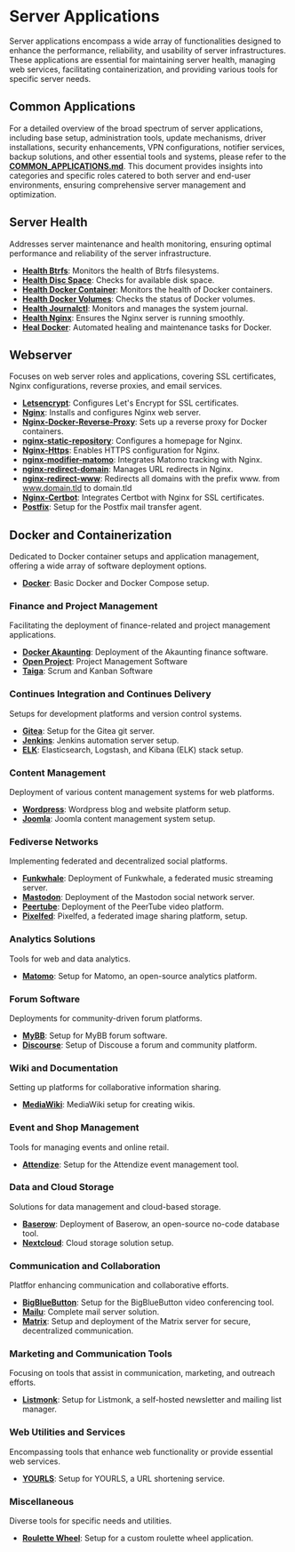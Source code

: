 # Server Applications
Server applications encompass a wide array of functionalities designed to enhance the performance, reliability, and usability of server infrastructures. These applications are essential for maintaining server health, managing web services, facilitating containerization, and providing various tools for specific server needs.

## Common Applications
For a detailed overview of the broad spectrum of server applications, including base setup, administration tools, update mechanisms, driver installations, security enhancements, VPN configurations, notifier services, backup solutions, and other essential tools and systems, please refer to the **[COMMON_APPLICATIONS.md](./COMMON_APPLICATIONS.md)**. This document provides insights into categories and specific roles catered to both server and end-user environments, ensuring comprehensive server management and optimization.

## Server Health
Addresses server maintenance and health monitoring, ensuring optimal performance and reliability of the server infrastructure.
- **[Health Btrfs](./roles/health-btrfs/)**: Monitors the health of Btrfs filesystems.
- **[Health Disc Space](./roles/health-disc-space/)**: Checks for available disk space.
- **[Health Docker Container](./roles/health-docker-container/)**: Monitors the health of Docker containers.
- **[Health Docker Volumes](./roles/health-docker-volumes/)**: Checks the status of Docker volumes.
- **[Health Journalctl](./roles/health-journalctl/)**: Monitors and manages the system journal.
- **[Health Nginx](./roles/health-nginx/)**: Ensures the Nginx server is running smoothly.
- **[Heal Docker](./roles/heal-docker/)**: Automated healing and maintenance tasks for Docker.

## Webserver
Focuses on web server roles and applications, covering SSL certificates, Nginx configurations, reverse proxies, and email services.
- **[Letsencrypt](./roles/letsencrypt/)**: Configures Let's Encrypt for SSL certificates.
- **[Nginx](./roles/nginx/)**: Installs and configures Nginx web server.
- **[Nginx-Docker-Reverse-Proxy](./roles/nginx-docker-reverse-proxy/)**: Sets up a reverse proxy for Docker containers.
- **[nginx-static-repository](./roles/nginx-static-repository/)**: Configures a homepage for Nginx.
- **[Nginx-Https](./roles/nginx-https/)**: Enables HTTPS configuration for Nginx.
- **[nginx-modifier-matomo](./roles/nginx-modifier-matomo/)**: Integrates Matomo tracking with Nginx.
- **[nginx-redirect-domain](./roles/nginx-redirect-domain/)**: Manages URL redirects in Nginx.
- **[nginx-redirect-www](./roles/nginx-redirect-www/)**: Redirects all domains with the prefix www. from www.domain.tld to domain.tld
- **[Nginx-Certbot](./roles/nginx-certbot/)**: Integrates Certbot with Nginx for SSL certificates.
- **[Postfix](./roles/postfix/)**: Setup for the Postfix mail transfer agent.

## Docker and Containerization
Dedicated to Docker container setups and application management, offering a wide array of software deployment options.
- **[Docker](./roles/docker/)**: Basic Docker and Docker Compose setup.

### Finance and Project Management
Facilitating the deployment of finance-related and project management applications.
- **[Docker Akaunting](./roles/docker-akaunting/)**: Deployment of the Akaunting finance software.
- **[Open Project](./roles/docker-openproject)**: Project Management Software
- **[Taiga](./roles/docker-taiga)**: Scrum and Kanban Software

### Continues Integration and Continues Delivery 
Setups for development platforms and version control systems.
- **[Gitea](./roles/docker-gitea/)**: Setup for the Gitea git server.
- **[Jenkins](./roles/docker-jenkins/)**: Jenkins automation server setup.
- **[ELK](./roles/docker-elk/)**: Elasticsearch, Logstash, and Kibana (ELK) stack setup.

### Content Management
Deployment of various content management systems for web platforms.
- **[Wordpress](./roles/docker-wordpress/)**: Wordpress blog and website platform setup.
- **[Joomla](./roles/docker-joomla/)**: Joomla content management system setup.

### Fediverse Networks
Implementing federated and decentralized social platforms.
- **[Funkwhale](./roles/docker-funkwhale/)**: Deployment of Funkwhale, a federated music streaming server.
- **[Mastodon](./roles/docker-mastodon/)**: Deployment of the Mastodon social network server.
- **[Peertube](./roles/docker-peertube/)**: Deployment of the PeerTube video platform.
- **[Pixelfed](./roles/docker-pixelfed/)**: Pixelfed, a federated image sharing platform, setup.

### Analytics Solutions
Tools for web and data analytics.
- **[Matomo](./roles/docker-matomo/)**: Setup for Matomo, an open-source analytics platform.

### Forum Software
Deployments for community-driven forum platforms.
- **[MyBB](./roles/docker-mybb/)**: Setup for MyBB forum software.
- **[Discourse](./roles/docker-discourse/)**: Setup of Discouse a forum and community platform. 

### Wiki and Documentation
Setting up platforms for collaborative information sharing.
- **[MediaWiki](./roles/docker-mediawiki/)**: MediaWiki setup for creating wikis.

### Event and Shop Management
Tools for managing events and online retail.
- **[Attendize](./roles/docker-attendize/)**: Setup for the Attendize event management tool.

### Data and Cloud Storage
Solutions for data management and cloud-based storage.
- **[Baserow](./roles/docker-baserow/)**: Deployment of Baserow, an open-source no-code database tool.
- **[Nextcloud](./roles/docker-nextcloud/)**: Cloud storage solution setup.

### Communication and Collaboration
Platffor enhancing communication and collaborative efforts.
- **[BigBlueButton](./roles/docker-bigbluebutton/)**: Setup for the BigBlueButton video conferencing tool.
- **[Mailu](./roles/docker-mailu/)**: Complete mail server solution.
- **[Matrix](./roles/docker-matrix/)**: Setup and deployment of the Matrix server for secure, decentralized communication.

### Marketing and Communication Tools
Focusing on tools that assist in communication, marketing, and outreach efforts.
- **[Listmonk](./roles/docker-listmonk/)**: Setup for Listmonk, a self-hosted newsletter and mailing list manager.

### Web Utilities and Services
Encompassing tools that enhance web functionality or provide essential web services.
- **[YOURLS](./roles/docker-yourls/)**: Setup for YOURLS, a URL shortening service.

### Miscellaneous
Diverse tools for specific needs and utilities.
- **[Roulette Wheel](./roles/docker-roulette-wheel/)**: Setup for a custom roulette wheel application.